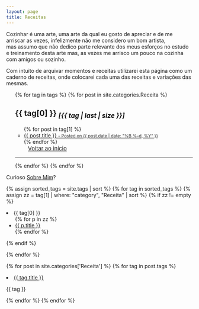 ```yaml
---
layout: page
title: Receitas
---
```



Cozinhar é uma arte, uma arte da qual eu gosto de apreciar e de me arriscar as vezes, infelizmente não me considero um bom artista, mas assumo que não dedico parte relevante dos meus esforços no estudo e treinamento desta arte mas, as vezes me arrisco um pouco na cozinha com amigos ou sozinho.

Com intuito de arquivar momentos e receitas utilizarei esta página como um caderno de receitas, onde colocarei cada uma das receitas e variações das mesmas.

<div id="home">
  <ul class="posts">
   {% for tag in tags %} <!-- style="padding-top: 70px;" is used to deal with nav-custom bar -->
       {% for post in site.categories.Receita %}
      <h2 id="{{ tag[0] | slugify }}"> {{ tag[0] }}  <i><sub>[{{ tag | last | size }}]</sub></i></h2> <!-- I added new class -->
      <ul> <!-- post-subtitle -->
        {% for post in tag[1] %}
          <a href="{{ site.baseurl }}{{ post.url }}">
        <li>
          {{ post.title }}
        <small class="post-meta" style="color: #313131;"> - Posted on {{ post.date | date: "%B %-d, %Y" }}</small>
        </li>
        </a>
        {% endfor %}
      </ul>
        <a href="#top" class="btn btn-default" style="font-size: 15px; padding: 0px 5px; margin-left: 30px">
          <span class="fa fa-refresh" aria-hidden="true"></span> Voltar ao início
        </a> 
        <hr/>
    {% endfor %}
        {% endfor %}
  </ul>
 <p>Curioso <a href="/about" class="orange">Sobre Mim</a>?</p>
<p></p>

{% assign sorted_tags = site.tags | sort %}
{% for tag in sorted_tags %}
{% assign zz = tag[1] | where: "category", "Receita" | sort %}
{% if zz != empty %}

<li><span class="tag">{{ tag[0] }}</span>
<ul>
  {% for p in zz %}
  <li><a href="{{ p.url }}">{{ p.title }}</a></li>
  {% endfor %}
 </ul>
 </li>
 {% endif %}

 {% endfor %}

{% for post in site.categories['Receita'] %}
{% for tag in post.tags %}
  <li><a href="{{ tag.url }}">{{ tag.title }}</a></li>

   {{ tag  }}

{% endfor %}
{% endfor %}
</div>